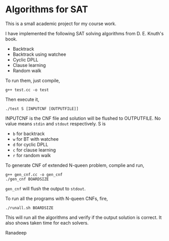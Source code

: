 Algorithms for SAT
==================

This is a small academic project for my course work.

I have implemented the following SAT solving algorithms from D. E. Knuth's book.
* Backtrack
* Backtrack using watchee
* Cyclic DPLL
* Clause learning
* Random walk

To run them, just compile,

    g++ test.cc -o test

Then execute it,

    ./test S [INPUTCNF [OUTPUTFILE]]

INPUTCNF is the CNF file and solution will be flushed to OUTPUTFILE. No value means `stdin` and `stdout` respectively.
S is 
+ `b` for backtrack
+ `w` for BT with watchee
+ `d` for cyclic DPLL
+ `c` for clause learning
+ `r` for random walk

To generate CNF of extended N-queen problem, complie and run,

    g++ gen_cnf.cc -o gen_cnf
    ./gen_cnf BOARDSIZE

`gen_cnf` will flush the output to `stdout`.

To run all the programs with N-queen CNFs, fire,

    ./runall.sh BOARDSIZE

This will run all the algorithms and verify if the output solution is correct.
It also shows taken time for each solvers.

Ranadeep
